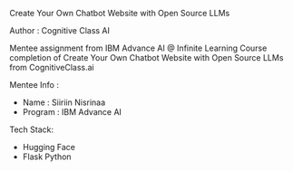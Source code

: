 Create Your Own Chatbot Website with Open Source LLMs

Author : Cognitive Class AI

Mentee assignment from IBM Advance AI @ Infinite Learning Course completion of Create Your Own Chatbot Website with Open Source LLMs from CognitiveClass.ai

Mentee Info :
- Name : Siiriin Nisrinaa
- Program : IBM Advance AI

Tech Stack:
- Hugging Face
- Flask Python
